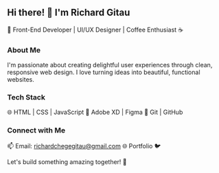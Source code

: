 ## Hi there! 👋 I'm Richard Gitau

🚀 Front-End Developer | UI/UX Designer | Coffee Enthusiast ☕

### About Me

I'm passionate about creating delightful user experiences through clean,
responsive web design.
I love turning ideas into beautiful, functional websites.

### Tech Stack

🌐 HTML | CSS | JavaScript
🎨 Adobe XD | Figma
🔧 Git | GitHub

### Connect with Me

📫 Email: richardchegegitau@gmail.com
🌐 Portfolio
🐦 

Let's build something amazing together! 🌟

